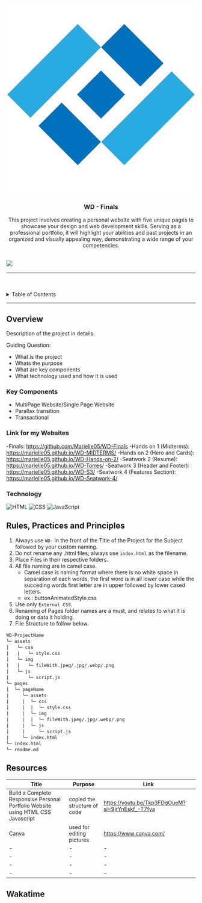 <a name="readme-top">

<br/>

<br />
<div align="center">
  <a href="https://github.com/Marielle05/">
    <img src="./assets/img/logo1.png" alt="" width="" height="">
  </a>
  <h3 align="center">WD - Finals</h3>
</div>
<div align="center">
  This project involves creating a personal website with five unique pages to showcase your design and web development skills. Serving as a professional portfolio, it will highlight your abilities and past projects in an organized and visually appealing way, demonstrating a wide range of your competencies.
</div>

<br />

![](https://visit-counter.vercel.app/counter.png?page=Marielle05/WD-finals(1))

---

<br />
<br />

<!-- TODO: If you want to add more layers for your readme -->
<details>
  <summary>Table of Contents</summary>
  <ol>
    <li>
      <a href="#overview">Overview</a>
      <ol>
        <li>
          <a href="#key-components">Key Components</a>
        </li>
        <li>
          <a href="#technology">Technology</a>
        </li>
      </ol>
    </li>
    <li>
      <a href="#rule,-practices-and-principles">Rules, Practices and Principles</a>
    </li>
    <li>
      <a href="#resources">Resources</a>
    </li>
  </ol>
</details>

---

## Overview

<!-- TODO: To be changed -->
<!-- The following are just sample -->
Description of the project in details.

Guiding Question:
- What is the project
- Whats the purpose
- What are key components
- What technology used and how it is used

### Key Components
<!-- TODO: List of Key Components -->
<!-- The following are just sample -->
- MultiPage Website/Single Page Website
- Parallax transition
- Transactional

### Link for my Websites
-Finals: https://github.com/Marielle05/WD-Finals
-Hands on 1 (Midterms): https://marielle05.github.io/WD-MIDTERMS/
-Hands on 2 (Hero and Cards): https://marielle05.github.io/WD-Hands-on-2/
-Seatwork 2 (Resume): https://marielle05.github.io/WD-Torres/
-Seatwork 3 (Header and Footer): https://marielle05.github.io/WD-S3/
-Seatwork 4 (Features Section): https://marielle05.github.io/WD-Seatwork-4/


### Technology
<!-- TODO: List of Technology Used -->
![HTML](https://img.shields.io/badge/HTML-E34F26?style=for-the-badge&logo=html5&logoColor=white)
![CSS](https://img.shields.io/badge/CSS-1572B6?style=for-the-badge&logo=css3&logoColor=white)
![JavaScript](https://img.shields.io/badge/JavaScript-F7DF1E?style=for-the-badge&logo=javascript&logoColor=white)

## Rules, Practices and Principles
1. Always use `WD-` in the front of the Title of the Project for the Subject followed by your custom naming.
2. Do not rename any .html files; always use `index.html` as the filename.
3. Place Files in their respective folders.
4. All file naming are in camel case.
   - Camel case is naming format where there is no white space in separation of each words, the first word is in all lower case while the succeding words first letter are in upper followed by lower cased letters.
   - ex.: buttonAnimatedStyle.css
5. Use only `External CSS`.
6. Renaming of Pages folder names are a must, and relates to what it is doing or data it holding.
7. File Structure to follow below.

```
WD-ProjectName
└─ assets
|   └─ css
|   |   └─ style.css
|   └─ img
|   |   └─ fileWith.jpeg/.jpg/.webp/.png
|   └─ js
|       └─ script.js
└─ pages
|  └─ pageName
|     └─ assets
|     |  └─ css
|     |  |  └─ style.css
|     |  └─ img
|     |  |  └─ fileWith.jpeg/.jpg/.webp/.png
|     |  └─ js
|     |     └─ script.js
|     └─ index.html
└─ index.html
└─ readme.md
```

## Resources

<!-- TODO: Add References -->
| Title | Purpose | Link |
|-|-|-|
| Build a Complete Responsive Personal Portfolio Website using HTML CSS Javascript | copied the structure of code | https://youtu.be/Tkp3FDgOueM?si=9jrYnEskf_-T7fya |
|Canva|used for editing pictures|https://www.canva.com/|
|-|-|-|
|-|-|-|
|-|-|-|
|-|-|-|
## Wakatime

